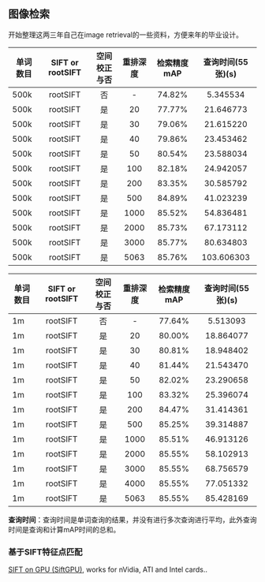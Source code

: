 ## 图像检索

开始整理这两三年自己在image retrieval的一些资料，方便来年的毕业设计。

| 单词数目 | SIFT or rootSIFT | 空间校正与否 | 重排深度 | 检索精度mAP | 查询时间(55张)(s) |
| ---------|:----------------:| :-----------:|:--------:|:-----------:|:-----------------:|
|   500k   |    rootSIFT      |      否      |     -    |    74.82%   |       5.345534    |
|   500k   |    rootSIFT      |      是      |    20    |    77.77%   |      21.646773    |
|   500k   |    rootSIFT      |      是      |    30    |    79.06%   |      21.615220    |
|   500k   |    rootSIFT      |      是      |    40    |    79.86%   |      23.453462    |
|   500k   |    rootSIFT      |      是      |    50    |    80.54%   |      23.588034    |
|   500k   |    rootSIFT      |      是      |    100   |    82.18%   |      24.942057    |
|   500k   |    rootSIFT      |      是      |    200   |    83.35%   |      30.585792    |
|   500k   |    rootSIFT      |      是      |    500   |    84.89%   |      41.023239    |
|   500k   |    rootSIFT      |      是      |    1000  |    85.52%   |      54.836481    |
|   500k   |    rootSIFT      |      是      |    2000  |    85.73%   |      67.173112    |
|   500k   |    rootSIFT      |      是      |    3000  |    85.77%   |      80.634803    |
|   500k   |    rootSIFT      |      是      |    5063  |    85.76%   |     103.606303    |

| 单词数目 | SIFT or rootSIFT | 空间校正与否 | 重排深度 | 检索精度mAP | 查询时间(55张)(s) |
| ---------|:----------------:| :-----------:|:--------:|:-----------:|:-----------------:|
|    1m    |    rootSIFT      |      否      |     -    |    77.64%   |       5.513093    |
|    1m    |    rootSIFT      |      是      |    20    |    80.00%   |      18.864077    |
|    1m    |    rootSIFT      |      是      |    30    |    80.81%   |      18.948402    |
|    1m    |    rootSIFT      |      是      |    40    |    81.44%   |      21.543470    |
|    1m    |    rootSIFT      |      是      |    50    |    82.02%   |      23.290658    |
|    1m    |    rootSIFT      |      是      |    100   |    83.32%   |      25.396074    |
|    1m    |    rootSIFT      |      是      |    200   |    84.47%   |      31.414361    |
|    1m    |    rootSIFT      |      是      |    500   |    85.25%   |      39.314887    |
|    1m    |    rootSIFT      |      是      |    1000  |    85.51%   |      46.913126    |
|    1m    |    rootSIFT      |      是      |    2000  |    85.55%   |      58.102913    |
|    1m    |    rootSIFT      |      是      |    3000  |    85.55%   |      68.756579    |
|    1m    |    rootSIFT      |      是      |    4000  |    85.55%   |      77.051332    |
|    1m    |    rootSIFT      |      是      |    5063  |    85.55%   |      85.428169    |

**查询时间**：查询时间是单词查询的结果，并没有进行多次查询进行平均，此外查询时间是查询和计算mAP时间的总和。

### 基于SIFT特征点匹配

[SIFT on GPU (SiftGPU)](http://ccwu.me/), works for nVidia, ATI and Intel cards..
